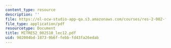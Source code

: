 ```yaml
---
content_type: resource
description: ''
file: https://ol-ocw-studio-app-qa.s3.amazonaws.com/courses/res-2-002-finite-element-procedures-for-solids-and-structures-spring-2010/902004bd18739b6ffebbfd43fa26edab_MITRES2_002S10_lec12.pdf
file_type: application/pdf
resourcetype: Document
title: MITRES2_002S10_lec12.pdf
uid: 902004bd-1873-9b6f-febb-fd43fa26edab
---
```

